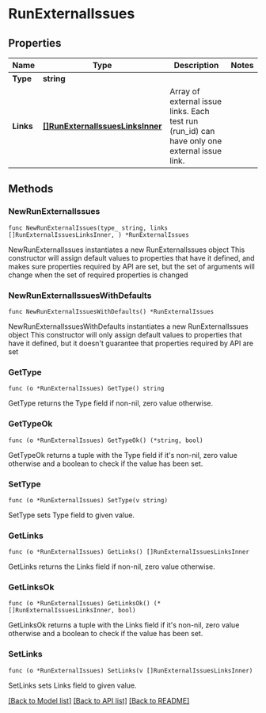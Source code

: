 # RunExternalIssues

## Properties

Name | Type | Description | Notes
------------ | ------------- | ------------- | -------------
**Type** | **string** |  | 
**Links** | [**[]RunExternalIssuesLinksInner**](RunExternalIssuesLinksInner.md) | Array of external issue links. Each test run (run_id) can have only one external issue link. | 

## Methods

### NewRunExternalIssues

`func NewRunExternalIssues(type_ string, links []RunExternalIssuesLinksInner, ) *RunExternalIssues`

NewRunExternalIssues instantiates a new RunExternalIssues object
This constructor will assign default values to properties that have it defined,
and makes sure properties required by API are set, but the set of arguments
will change when the set of required properties is changed

### NewRunExternalIssuesWithDefaults

`func NewRunExternalIssuesWithDefaults() *RunExternalIssues`

NewRunExternalIssuesWithDefaults instantiates a new RunExternalIssues object
This constructor will only assign default values to properties that have it defined,
but it doesn't guarantee that properties required by API are set

### GetType

`func (o *RunExternalIssues) GetType() string`

GetType returns the Type field if non-nil, zero value otherwise.

### GetTypeOk

`func (o *RunExternalIssues) GetTypeOk() (*string, bool)`

GetTypeOk returns a tuple with the Type field if it's non-nil, zero value otherwise
and a boolean to check if the value has been set.

### SetType

`func (o *RunExternalIssues) SetType(v string)`

SetType sets Type field to given value.


### GetLinks

`func (o *RunExternalIssues) GetLinks() []RunExternalIssuesLinksInner`

GetLinks returns the Links field if non-nil, zero value otherwise.

### GetLinksOk

`func (o *RunExternalIssues) GetLinksOk() (*[]RunExternalIssuesLinksInner, bool)`

GetLinksOk returns a tuple with the Links field if it's non-nil, zero value otherwise
and a boolean to check if the value has been set.

### SetLinks

`func (o *RunExternalIssues) SetLinks(v []RunExternalIssuesLinksInner)`

SetLinks sets Links field to given value.



[[Back to Model list]](../README.md#documentation-for-models) [[Back to API list]](../README.md#documentation-for-api-endpoints) [[Back to README]](../README.md)



